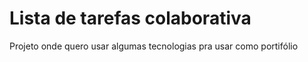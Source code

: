# Lista de tarefas colaborativa
 Projeto onde quero usar algumas tecnologias pra usar como portifólio
